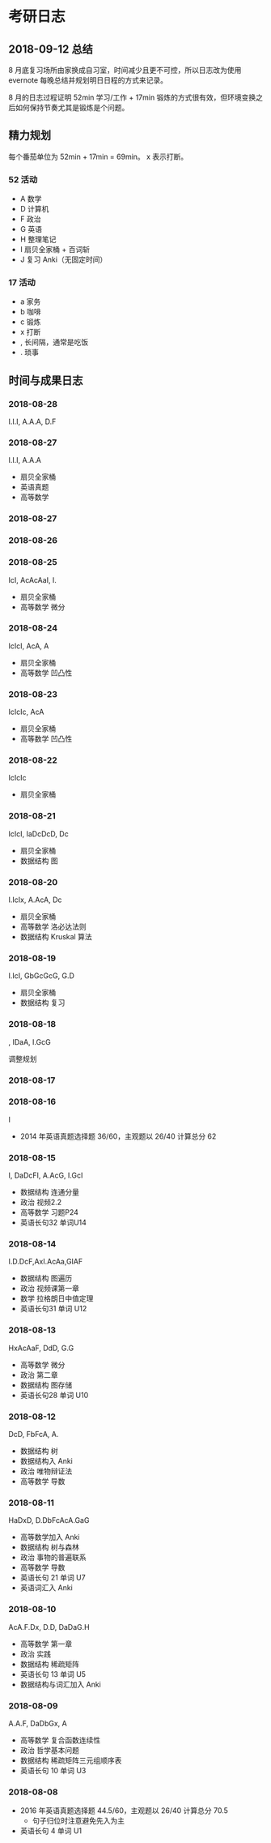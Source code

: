# 考研日志

## 2018-09-12 总结

8 月底复习场所由家换成自习室，时间减少且更不可控，所以日志改为使用 evernote 每晚总结并规划明日日程的方式来记录。

8 月的日志过程证明 52min 学习/工作 + 17min 锻炼的方式很有效，但环境变换之后如何保持节奏尤其是锻炼是个问题。

## 精力规划

每个番茄单位为 52min + 17min = 69min。 x 表示打断。

### 52 活动

- A 数学
- D 计算机
- F 政治
- G 英语
- H 整理笔记
- I 扇贝全家桶 + 百词斩
- J 复习 Anki（无固定时间）

### 17 活动

- a 家务
- b 咖啡
- c 锻炼
- x 打断
- , 长间隔，通常是吃饭
- . 琐事

## 时间与成果日志

### 2018-08-28

I.I.I, A.A.A, D.F

### 2018-08-27

I.I.I, A.A.A

- 扇贝全家桶
- 英语真题
- 高等数学

### 2018-08-27

### 2018-08-26

### 2018-08-25

IcI, AcAcAaI, I.

- 扇贝全家桶
- 高等数学 微分

### 2018-08-24

IcIcI, AcA, A

- 扇贝全家桶
- 高等数学 凹凸性

### 2018-08-23

IcIcIc, AcA

- 扇贝全家桶
- 高等数学 凹凸性

### 2018-08-22

IcIcIc

- 扇贝全家桶

### 2018-08-21

IcIcI, IaDcDcD, Dc

- 扇贝全家桶
- 数据结构 图

### 2018-08-20

I.IcIx, A.AcA, Dc

- 扇贝全家桶
- 高等数学 洛必达法则
- 数据结构 Kruskal 算法

### 2018-08-19

I.IcI, GbGcGcG, G.D

- 扇贝全家桶
- 数据结构 复习

### 2018-08-18

, IDaA, I.GcG

调整规划

### 2018-08-17

### 2018-08-16

I

* 2014 年英语真题选择题 36/60，主观题以 26/40 计算总分 62

### 2018-08-15

I, DaDcFI, A.AcG, I.GcI

- 数据结构 连通分量
- 政治 视频2.2
- 高等数学 习题P24
- 英语长句32 单词U14

### 2018-08-14

I.D.DcF,AxI.AcAa,GIAF

- 数据结构 图遍历
- 政治 视频课第一章
- 数学 拉格朗日中值定理
- 英语长句31 单词 U12

### 2018-08-13

HxAcAaF, DdD, G.G

- 高等数学 微分
- 政治 第二章
- 数据结构 图存储
- 英语长句28 单词 U10

### 2018-08-12

DcD, FbFcA, A.

- 数据结构 树
- 数据结构入 Anki
- 政治 唯物辩证法
- 高等数学 导数


### 2018-08-11

HaDxD, D.DbFcAcA.GaG

- 高等数学加入 Anki
- 数据结构 树与森林
- 政治 事物的普遍联系
- 高等数学 导数
- 英语长句 21 单词 U7
- 英语词汇入 Anki

### 2018-08-10

AcA.F.Dx, D.D, DaDaG.H

- 高等数学 第一章
- 政治 实践
- 数据结构 稀疏矩阵
- 英语长句 13 单词 U5
- 数据结构与词汇加入 Anki

### 2018-08-09

A.A.F, DaDbGx, A

- 高等数学 复合函数连续性
- 政治 哲学基本问题
- 数据结构 稀疏矩阵三元组顺序表
- 英语长句 10 单词 U3

### 2018-08-08

* 2016 年英语真题选择题 44.5/60，主观题以 26/40 计算总分 70.5
  + 句子归位时注意避免先入为主
* 英语长句 4 单词 U1
